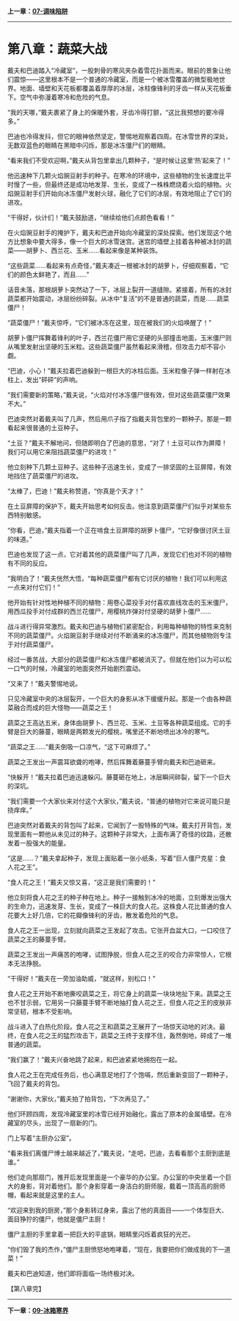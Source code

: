 **上一章：[07-调味陷阱](./07-调味陷阱.md)**

---

# 第八章：蔬菜大战

戴夫和巴迪踏入“冷藏室”，一股刺骨的寒风夹杂着雪花扑面而来。眼前的景象让他们震惊——这里根本不是一个普通的冷藏室，而是一个被冰雪覆盖的微型极地世界。地面、墙壁和天花板都覆盖着厚厚的冰层，冰柱像锋利的牙齿一样从天花板垂下。空气中弥漫着寒冷和危险的气息。

“我的天哪，”戴夫裹紧了身上的保暖外套，牙齿冷得打颤，“这比我预想的要冷得多。”

巴迪也冷得发抖，但它的眼神依然坚定，警惕地观察着四周。在冰雪世界的深处，无数双蓝色的眼睛在黑暗中闪烁，那是冰冻僵尸们的眼睛。

“看来我们不受欢迎啊，”戴夫从背包里拿出几颗种子，“是时候让这里‘热’起来了！”

他迅速种下几颗火焰豌豆射手的种子。在寒冷的环境中，这些植物的生长速度比平时慢了一些，但最终还是成功地发芽、生长，变成了一株株燃烧着火焰的植物。火焰豌豆射手们开始向冰冻僵尸发射火球，融化了它们的冰层，有效地阻止了它们的进攻。

“干得好，伙计们！”戴夫鼓励道，“继续给他们点颜色看看！”

在火焰豌豆射手的掩护下，戴夫和巴迪开始向冷藏室的深处探索。他们发现这个地方比想象中要大得多，像一个巨大的冰雪迷宫。迷宫的墙壁上挂着各种被冰封的蔬菜——胡萝卜、西兰花、玉米……看起来像是某种装饰。

“这些蔬菜……看起来有点奇怪，”戴夫凑近一根被冰封的胡萝卜，仔细观察着，“它们的颜色太鲜艳了，而且……”

话音未落，那根胡萝卜突然动了一下，冰层上裂开一道缝隙。紧接着，所有的冰封蔬菜都开始震动，冰层纷纷碎裂。从冰中“复活”的不是普通的蔬菜，而是……蔬菜僵尸！

“蔬菜僵尸！”戴夫惊呼，“它们被冰冻在这里，现在被我们的火焰唤醒了！”

胡萝卜僵尸挥舞着锋利的叶子，西兰花僵尸用它坚硬的头部撞击地面，玉米僵尸则从嘴里发射出坚硬的玉米粒。这些蔬菜僵尸虽然看起来滑稽，但攻击力却不容小觑。

“巴迪，小心！”戴夫拉着巴迪躲到一根巨大的冰柱后面。玉米粒像子弹一样射在冰柱上，发出“砰砰”的声响。

“我们需要新的策略，”戴夫说，“火焰对付冰冻僵尸很有效，但对这些蔬菜僵尸效果不大。”

巴迪突然对着戴夫叫了几声，然后用爪子指了指戴夫背包里的一颗种子。那是一颗看起来很普通的土豆种子。

“土豆？”戴夫不解地问，但随即明白了巴迪的意思，“对了！土豆可以作为屏障！我们可以用它来阻挡蔬菜僵尸的进攻！”

他立刻种下几颗土豆种子。这些种子迅速生长，变成了一排坚固的土豆屏障，有效地挡住了蔬菜僵尸的进攻。

“太棒了，巴迪！”戴夫称赞道，“你真是个天才！”

在土豆屏障的保护下，戴夫开始思考如何反击。他注意到蔬菜僵尸们似乎对某些东西特别敏感。

“你看，巴迪，”戴夫指着一个正在啃食土豆屏障的胡萝卜僵尸，“它好像很讨厌土豆的味道。”

巴迪也发现了这一点，它对着其他的蔬菜僵尸叫了几声，发现它们也对不同的植物有不同的反应。

“我明白了！”戴夫恍然大悟，“每种蔬菜僵尸都有它讨厌的植物！我们可以利用这一点来对付它们！”

他开始有针对性地种植不同的植物：用卷心菜投手对付喜欢直线攻击的玉米僵尸，用西瓜投手对付成群的西兰花僵尸，用樱桃炸弹对付坚硬的胡萝卜僵尸……

战斗进行得异常激烈。戴夫和巴迪与植物们紧密配合，利用每种植物的特性来克制不同的蔬菜僵尸。火焰豌豆射手继续对付不断涌来的冰冻僵尸，而其他植物则专注于对付蔬菜僵尸。

经过一番苦战，大部分的蔬菜僵尸和冰冻僵尸都被消灭了。但就在他们以为可以松一口气的时候，冷藏室的地面突然开始剧烈震动。

“又来了！”戴夫警惕地说。

只见冷藏室中央的冰层裂开，一个巨大的身影从冰下缓缓升起。那是一个由各种蔬菜融合而成的巨大怪物——蔬菜之王！

蔬菜之王高达五米，身体由胡萝卜、西兰花、玉米、土豆等各种蔬菜组成。它的手臂是巨大的藤蔓，眼睛是两颗发光的樱桃，嘴里还不断地喷出冰冷的寒气。

“蔬菜之王……”戴夫倒吸一口凉气，“这下可麻烦了。”

蔬菜之王发出一声震耳欲聋的咆哮，然后挥舞着藤蔓手臂向戴夫和巴迪砸来。

“快躲开！”戴夫拉着巴迪迅速躲闪。藤蔓砸在地上，冰层瞬间碎裂，留下一个巨大的深坑。

“我们需要一个大家伙来对付这个大家伙，”戴夫说，“普通的植物对它来说可能只是挠痒痒。”

巴迪突然对着戴夫的背包叫了起来，它闻到了一股特殊的气味。戴夫打开背包，发现里面有一颗他从未见过的种子。这颗种子非常大，上面布满了奇怪的纹路，还散发着一股强大的能量。

“这是……？”戴夫拿起种子，发现上面贴着一张小纸条，写着“巨人僵尸克星：食人花之王”。

“食人花之王！”戴夫又惊又喜，“这正是我们需要的！”

他立刻将食人花之王的种子种在地上。种子一接触到冰冷的地面，立刻爆发出强大的生命力，迅速发芽、生长，变成了一株巨大的食人花。这株食人花比普通的食人花要大上好几倍，它的花瓣像锋利的牙齿，散发着危险的气息。

食人花之王一出现，立刻就向蔬菜之王发起了攻击。它张开血盆大口，一口咬住了蔬菜之王的藤蔓手臂。

蔬菜之王发出一声痛苦的咆哮，试图挣脱，但食人花之王的咬合力非常惊人，它根本无法挣脱。

“干得好！”戴夫在一旁加油助威，“就这样，别松口！”

食人花之王开始不断地撕咬蔬菜之王，将它身上的蔬菜一块块地扯下来。蔬菜之王也不甘示弱，它用另一只藤蔓手臂不断地抽打食人花之王，但食人花之王的皮肤非常坚韧，根本不受影响。

战斗进入了白热化阶段。食人花之王和蔬菜之王展开了一场惊天动地的对决。最终，在食人花之王的猛烈攻击下，蔬菜之王终于支撑不住，轰然倒地，碎成了一堆普通的蔬菜。

“我们赢了！”戴夫兴奋地跳了起来，和巴迪紧紧地拥抱在一起。

食人花之王在完成任务后，也心满意足地打了个饱嗝，然后重新变回了一颗种子，飞回了戴夫的背包。

“谢谢你，大家伙，”戴夫拍了拍背包，“下次再见了。”

他们环顾四周，发现冷藏室里的冰雪已经开始融化，露出了原本的金属墙壁。在冷藏室的尽头，出现了一扇新的门。

门上写着“主厨办公室”。

“看来我们离僵尸博士越来越近了，”戴夫说，“走吧，巴迪，去看看那个主厨到底是谁。”

他们走向那扇门，推开后发现里面是一个豪华的办公室。办公室的中央坐着一个巨大的身影，背对着他们。那个身影穿着一身洁白的厨师服，戴着一顶高高的厨师帽，看起来就是这里的主人。

“欢迎来到我的厨房，”那个身影转过身来，露出了他的真面目——一个体型巨大、面目狰狞的僵尸，他就是僵尸主厨！

僵尸主厨的手里拿着一把巨大的平底锅，眼睛里闪烁着疯狂的光芒。

“你们毁了我的杰作，”僵尸主厨愤怒地咆哮着，“现在，我要把你们做成我的下一道菜！”

戴夫和巴迪知道，他们即将面临一场终极对决。

【第八章完】

---

**下一章：[09-冰箱寒界](./09-冰箱寒界.md)**